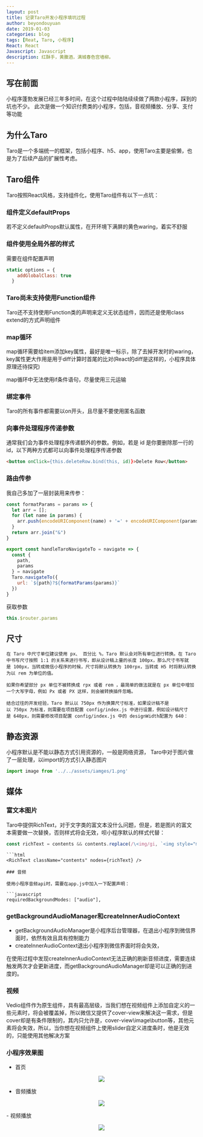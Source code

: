 ```yaml
---
layout: post
title: 记录Taro开发小程序填坑过程
author: beyondouyuan
date: 2019-01-03
categories: blog
tags: [Reat, Taro, 小程序]
React: React
Javascript: Javascript
description: 红酥手，黄縢酒，满城春色宫墙柳。
---
```


## 写在前面

小程序蓬勃发展已经三年多时间，在这个过程中陆陆续续做了两款小程序，踩到的坑也不少。
此次是做一个知识付费类的小程序，包括，音视频播放、分享、支付等功能


## 为什么Taro

Taro是一个多端统一的框架，包括小程序、h5、app，使用Taro主要是偷懒，也是为了后续产品的扩展性考虑。


## Taro组件

Taro按照React风格，支持组件化，使用Taro组件有以下一点坑：

### 组件定义defaultProps

若不定义defaultProps默认属性，在开环境下满屏的黄色waring，着实不舒服

### 组件使用全局外部的样式

需要在组件配置声明

```javascript
static options = {
    addGlobalClass: true
  }
```
### Taro尚未支持使用Function组件

Taro还不支持使用Function类的声明来定义无状态组件，因而还是使用class extend的方式声明组件

### map循环

map循环需要给item添加key属性，最好是唯一标示，除了去掉开发时的waring，key属性更大作用是用于diff计算时首尾的比对(React的diff是这样的，小程序具体原理还待探究)

map循环中无法使用if条件语句，尽量使用三元运输

### 绑定事件

Taro的所有事件都需要以on开头，且尽量不要使用匿名函数

### 向事件处理程序传递参数

通常我们会为事件处理程序传递额外的参数。例如，若是 id 是你要删除那一行的 id，以下两种方式都可以向事件处理程序传递参数

```html
<button onClick={this.deleteRow.bind(this, id)}>Delete Row</button>
```

### 路由传参

我自己多加了一层封装用来传参：

```javascript
const formatParams = params => {
  let arr = [];
  for (let name in params) {
    arr.push(encodeURIComponent(name) + '=' + encodeURIComponent(params[name]));
  }
  return arr.join("&")
}

export const handleTaroNavigateTo = navigate => {
  const {
    path,
    params
  } = navigate
  Taro.navigateTo({
    url: `${path}?${formatParams(params)}`
  })
}
```

获取参数

```javascript
this.$router.params
```


## 尺寸

```
在 Taro 中尺寸单位建议使用 px、 百分比 %，Taro 默认会对所有单位进行转换。在 Taro 中书写尺寸按照 1:1 的关系来进行书写，即从设计稿上量的长度 100px，那么尺寸书写就是 100px，当转成微信小程序的时候，尺寸将默认转换为 100rpx，当转成 H5 时将默认转换为以 rem 为单位的值。

如果你希望部分 px 单位不被转换成 rpx 或者 rem ，最简单的做法就是在 px 单位中增加一个大写字母，例如 Px 或者 PX 这样，则会被转换插件忽略。

结合过往的开发经验，Taro 默认以 750px 作为换算尺寸标准，如果设计稿不是以 750px 为标准，则需要在项目配置 config/index.js 中进行设置，例如设计稿尺寸是 640px，则需要修改项目配置 config/index.js 中的 designWidth配置为 640：
```

## 静态资源

小程序默认是不能以静态方式引用资源的，一般是网络资源，
Taro中对于图片做了一层处理，以import的方式引入静态图片

```javascript
import image from '../../assets/iamges/1.png' 
```


## 媒体


### 富文本图片

Taro中提供RichText，对于文字类的富文本没什么问题，但是，若是图片的富文本需要做一次替换，否则样式将会无效，呗小程序默认的样式代替：

```javascript
const richText = contents && contents.replace(/\<img/gi, `<img style="max-width:100%;height:auto;display:block"`)
```
```
```html
<RichText className="contents" nodes={richText} />
```
```
### 音频

使用小程序音频api时，需要在app.js中加入一下配置声明：

```javascript
requiredBackgroundModes: ["audio"],
```

### getBackgroundAudioManager和createInnerAudioContext

- getBackgroundAudioManager是小程序后台管理器，在退出小程序到微信界面时，依然有效且具有控制能力
- createInnerAudioContext退出小程序到微信界面时将会失效，

在使用过程中发现createInnerAudioContext无法正确的刷新音频进度，需要连续触发两次才会更新进度，而getBackgroundAudioManager却是可以正确的到进度的。


### 视频

Vedio组件作为原生组件，具有最高层级，当我们想在视频组件上添加自定义的一些元素时，将会被覆盖掉，所以微信又提供了cover-view来解决这一需求，但是cover却是有条件限制的，其内只允许是，cover-view\image\button等，其他元素将会失效，所以，当你想在视频组件上使用slider自定义进度条时，他是无效的，只能使用其他解决方案


### 小程序效果图

- 首页
<center>
<p><img src="https://beyondouyuan.github.io/img/weapp/1.png" align="center"></p>
</center>


- 音频播放

<center>
<p><img src="https://beyondouyuan.github.io/img/weapp/2.png" align="center"></p>
</center>
- 视频播放
<center>
<p><img src="https://beyondouyuan.github.io/img/weapp/3.png" align="center"></p>
</center>
